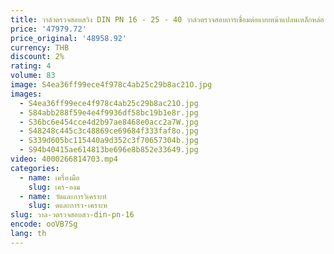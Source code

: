 ```yaml
---
title: วาล์วตรวจสอบสวิง DIN PN 16 - 25 - 40 วาล์วตรวจสอบการเชื่อมต่อแบบหน้าแปลนเหล็กหล่อ
price: '47979.72'
price_original: '48958.92'
currency: THB
discount: 2%
rating: 4
volume: 83
image: S4ea36ff99ece4f978c4ab25c29b8ac21O.jpg
images:
  - S4ea36ff99ece4f978c4ab25c29b8ac21O.jpg
  - S84abb288f59e4e4f9936df58bc19b1e8r.jpg
  - S36bc6e454cce4d2b97ae8468e0acc2a7W.jpg
  - S48248c445c3c48869ce69684f333faf8o.jpg
  - S339d605bc115440a9d352c3f70657304b.jpg
  - S94b40415ae614813be696e8b852e33649.jpg
video: 4000266814703.mp4
categories:
  - name: เครื่องมือ
    slug: เคร-องม
  - name: วัดและการวิเคราะห์
    slug: ดและการว-เคราะห
slug: วาล-วตรวจสอบสว-din-pn-16
encode: ooVB7Sg
lang: th
---
```

  